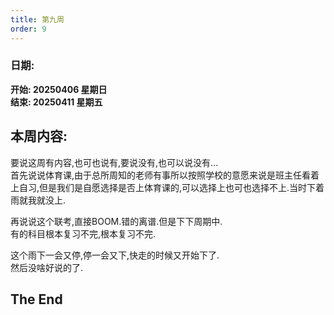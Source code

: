 ```yaml
---
title: 第九周
order: 9
---
```


### 日期:  
**开始: 20250406 星期日**  
**结束: 20250411 星期五**  

## 本周内容:  

要说这周有内容,也可也说有,要说没有,也可以说没有...  
首先说说体育课,由于总所周知的老师有事所以按照学校的意愿来说是班主任看着上自习,但是我们是自愿选择是否上体育课的,可以选择上也可也选择不上.当时下着雨就我就没上.  

再说说这个联考,直接BOOM.错的离谱.但是下下周期中.  
有的科目根本复习不完,根本复习不完.  

这个雨下一会又停,停一会又下,快走的时候又开始下了.  
然后没啥好说的了.  

## The End